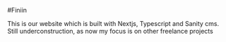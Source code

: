 #Finiin

This is our website which is built with Nextjs, Typescript and Sanity cms. Still underconstruction, as now my focus is on other freelance projects